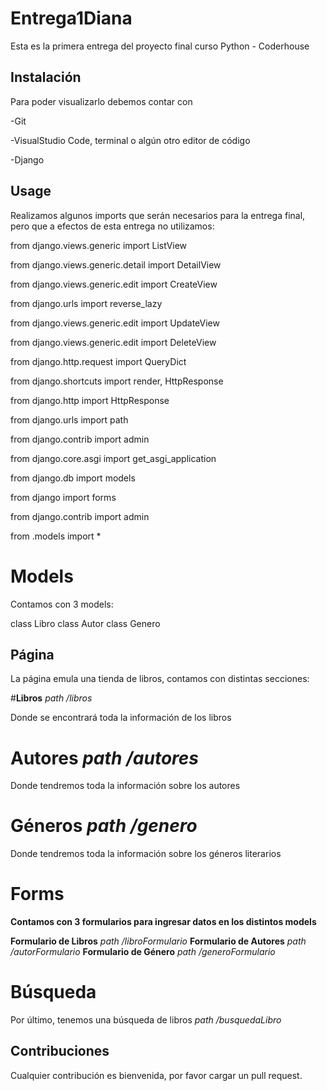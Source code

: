 # Entrega1Diana

Esta es la primera entrega del proyecto final curso Python - Coderhouse

## Instalación

Para poder visualizarlo debemos contar con

-Git

-VisualStudio Code, terminal o algún otro editor de código

-Django

## Usage
Realizamos algunos imports que serán necesarios para la entrega final, pero que a efectos de esta entrega no utilizamos:

from django.views.generic import ListView

from django.views.generic.detail import DetailView

from django.views.generic.edit import CreateView

from django.urls import reverse_lazy

from django.views.generic.edit import UpdateView

from django.views.generic.edit import DeleteView

from django.http.request import QueryDict

from django.shortcuts import render, HttpResponse

from django.http import HttpResponse

from django.urls import path

from django.contrib import admin

from django.core.asgi import get_asgi_application

from django.db import models

from django import forms

from django.contrib import admin

from .models import *

# Models

Contamos con 3 models:

class Libro
class Autor
class Genero

## Página

La página emula una tienda de libros, contamos con distintas secciones:

#**Libros** _path /libros_

Donde se encontrará toda la información de los libros

# **Autores** _path /autores_

Donde tendremos toda la información sobre los autores

# **Géneros** _path /genero_

Donde tendremos toda la información sobre los géneros literarios

# Forms

**Contamos con 3 formularios para ingresar datos en los distintos models**

**Formulario de Libros** _path /libroFormulario_
**Formulario de Autores** _path /autorFormulario_
**Formulario de Género** _path /generoFormulario_

# Búsqueda

Por último, tenemos una búsqueda de libros _path /busquedaLibro_

## Contribuciones
Cualquier contribución es bienvenida, por favor cargar un pull request.
